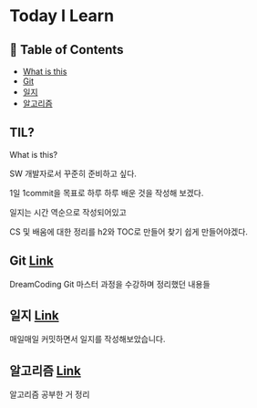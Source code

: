 # Today I Learn



## :memo: Table of Contents

* [What is this](#TIL?)
* [Git](#Git)
* [일지](#일지)
* [알고리즘](#알고리즘)

## TIL?

What is this?

SW 개발자로서 꾸준히 준비하고 싶다.

1일 1commit을 목표로 하루 하루 배운 것을 작성해 보겠다.

일지는 시간 역순으로 작성되어있고

CS 및 배움에 대한 정리를 h2와 TOC로 만들어 찾기 쉽게 만들어야겠다.

## Git [Link](https://github.com/jaegyeongkim/Today-I-Learn/tree/main/git)

DreamCoding Git 마스터 과정을 수강하며 정리했던 내용들



## 일지 [Link](https://github.com/jaegyeongkim/Today-I-Learn/tree/main/%EC%9D%BC%EC%A7%80)

매일매일 커밋하면서 일지를 작성해보았습니다.



## 알고리즘 [Link]()

알고리즘 공부한 거 정리